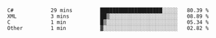 <!--START_SECTION:waka-->

```text
C#            29 mins         ████████████████████░░░░░   80.39 %
XML           3 mins          ██▒░░░░░░░░░░░░░░░░░░░░░░   08.89 %
C             1 min           █▒░░░░░░░░░░░░░░░░░░░░░░░   05.34 %
Other         1 min           ▓░░░░░░░░░░░░░░░░░░░░░░░░   02.82 %
```

<!--END_SECTION:waka-->
